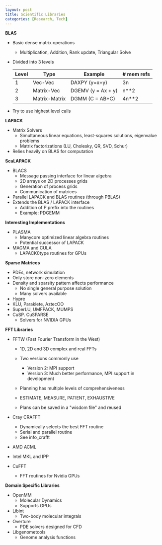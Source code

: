 ```yaml
---
layout: post
title: Scientific Libraries 
categories: [Research, Tech]
---
```


**BLAS**

- Basic dense matrix operations

  - Multiplication, Addition, Rank update, Triangular Solve

- Divided into 3 levels

  | Level | Type          | Example            | # mem refs |
  | ----- | ------------- | ------------------ | ---------- |
  | 1     | Vec-Vec       | DAXPY (y=x+y)      | 3n         |
  | 2     | Matrix-Vec    | DGEMV (y = Ax + y) | n**2       |
  | 3     | Matrix-Matrix | DGMM (C = AB+C)    | 4n**2      |

- Try to use highest level calls 



**LAPACK**

- Matrix Solvers
  - Simultaneous linear equations, least-squares solutions, eigenvalue problems
  - Matrix factorizations (LU, Cholesky, QR, SVD, Schur)
- Relies heavily on BLAS for computation



**ScaLAPACK**

- BLACS
  - Message passing interface for linear algebra
  - 2D arrays on 2D processes grids
  - Generation of process grids
  - Communication of matrices
- Parallel LAPACK and BLAS routines (through PBLAS)
- Extends the BLAS / LAPACK interface 
  - Addition of P prefix into the routines 
  - Example: PDGEMM



**Interesting Implementations**

- PLASMA
  - Manycore optimized linear algebra routines
  - Potential successor of LAPACK
- MAGMA and CULA
  - LAPACK0type routines for GPUs



**Sparse Matrices**

- PDEs, network simulation
- Only store non-zero elements
- Density and sparsity pattern affects performance
  - No single general purpose solution
  - Many solvers available
- Hypre
- KLU, Paraklete, AztecOO
- SuperLU, UMFPACK, MUMPS
- CuSP. CuSPARSE
  - Solvers for NVIDIA GPUs



**FFT Libraries**

- FFTW (Fast Fourier Transform in the West)

  - 1D, 2D and 3D complex and real FFTs
  - Two versions commonly use
    - Version 2: MPI support
    - Version 3: Much better performance, MPI support in development
  - Planning has multiple levels of comprehensiveness

  - ESTIMATE, MEASURE, PATIENT, EXHAUSTIVE
  - Plans can be saved in a "wisdom file" and reused 

- Cray CRAFFT

  - Dynamically selects the best FFT routine 
  - Serial and parallel routine
  - See info_crafft

- AMD ACML
- Intel MKL and IPP
- CuFFT
  - FFT routines for Nvidia GPUs



**Domain Specific Libraries**

- OpenMM
  - Molecular Dynamics
  - Supports GPUs
- Libint
  - Two-body molecular integrals
- Overture
  - PDE solvers designed for CFD
- Libgenometools
  - Genome analysis functions
